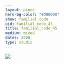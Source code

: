 ```yaml
---
layout: piece
hero-bg-color: "#000000"
show: familial_code
uid: familial_code_45
title: familial_code_45
medium: mixed
dates: 2020
type: studio
---
```


<img src="{{site.baseurl}}img/{{page.type}}/{{page.show}}/{{page.uid}}.jpg" class="piece-photo"/>
